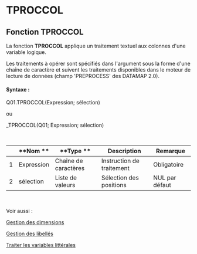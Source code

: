 # TPROCCOL

## Fonction TPROCCOL

La fonction **TPROCCOL** applique un traitement textuel aux colonnes d'une variable logique.&nbsp;

Les traitements à opérer sont spécifiés dans l'argument sous la forme d'une chaîne de caractère et suivent les traitements disponibles dans le moteur de lecture de données (champ 'PREPROCESS' des DATAMAP 2.0).

#### Syntaxe :&nbsp;

Q01.TPROCCOL(Expression; sélection)

ou

\_TPROCCOL(Q01; Expression; sélection)

&nbsp;

| &nbsp; | **Nom ** | **Type ** | **Description** | **Remarque** |
| --- | --- | --- | --- | --- |
| &#49; | Expression | Chaîne de caractères | Instruction de traitement | Obligatoire |
| &#50; | sélection | Liste de valeurs | Sélection des positions | NUL par défaut |


&nbsp;

Voir aussi :&nbsp;

[Gestion des dimensions](<Gererlesdimensionsdesvariables1.md>)

[Gestion des libellés](<Gererleslibelleslestextes1.md>)

[Traiter les variables littérales](<Traiterlesvariableslitterales.md>)
